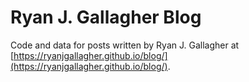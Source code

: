 # Ryan J. Gallagher Blog
Code and data for posts written by Ryan J. Gallagher at [https://ryanjgallagher.github.io/blog/](https://ryanjgallagher.github.io/blog/).
